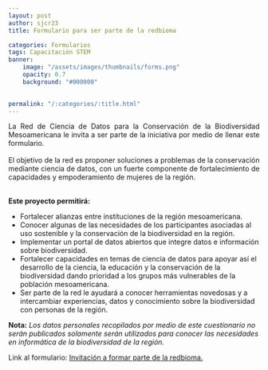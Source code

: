 ```yaml
---
layout: post
author: sjcr23
title: Formulario para ser parte de la redbioma

categories: Formularios
tags: Capacitación STEM
banner: 
    image: "/assets/images/thumbnails/forms.png"
    opacity: 0.7
    background: "#000000"
    

permalink: "/:categories/:title.html"
---
```


<div style="text-align: justify">
La Red de Ciencia de Datos para la Conservación de la Biodiversidad Mesoamericana le invita a ser parte de la iniciativa por medio de llenar este formulario. 
<br>
<br>
El objetivo de la red es proponer soluciones a problemas de la conservación mediante ciencia de datos, con un fuerte componente de fortalecimiento de capacidades y empoderamiento de mujeres de la región.
<br>
<br>

<b>Este proyecto permitirá:</b>
</div>

- Fortalecer alianzas entre instituciones de la región mesoamericana.
- Conocer algunas de las necesidades de los participantes asociadas al uso sostenible y la conservación de la biodiversidad en la región.
- Implementar un portal de datos abiertos que integre datos e información sobre biodiversidad.
- Fortalecer capacidades en temas de ciencia de datos para apoyar así el desarrollo de la ciencia, la educación y la conservación de la biodiversidad dando prioridad a los grupos más vulnerables de la población mesoamericana.
- Ser parte de la red le ayudará a conocer herramientas novedosas y a intercambiar experiencias, datos y conocimiento sobre la biodiversidad con personas de la región.

**Nota:** *Los datos personales recopilados por medio de este cuestionario no serán publicados solamente serán utilizados para conocer las necesidades en informática de la biodiversidad de la región.*

Link al formulario: [Invitación a formar parte de la redbioma.](https://forms.gle/gq98uQN32xz9uBx87)
